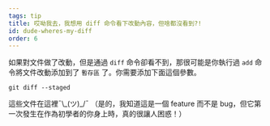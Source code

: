 ```yaml
---
tags: tip
title: 哎呦我去，我想用 diff 命令看下改動內容，但啥都沒看到?!
id: dude-wheres-my-diff
order: 6
---
```


如果對文件做了改動，但是通過 `diff` 命令卻看不到，那很可能是你執行過 `add` 命令將文件改動添加到了 `暫存區` 了。你需要添加下面這個參數。

```git
git diff --staged
```

這些文件在這裡&macr;\\\_(ツ)\_/&macr; （是的，我知道這是一個 feature 而不是 bug，但它第一次發生在作為初學者的你身上時，真的很讓人困惑！）
